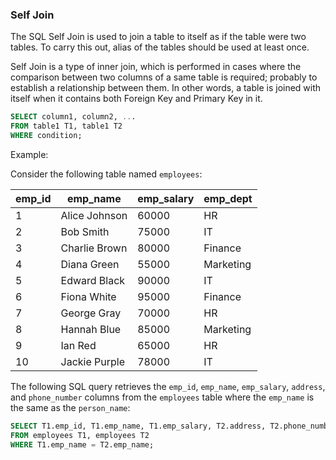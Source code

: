 ###  Self Join

The SQL Self Join is used to join a table to itself as if the table were two tables. To carry this out, alias of the tables should be used at least once.

Self Join is a type of inner join, which is performed in cases where the comparison between two columns of a same table is required; probably to establish a relationship between them. In other words, a table is joined with itself when it contains both Foreign Key and Primary Key in it.

```sql
SELECT column1, column2, ...
FROM table1 T1, table1 T2
WHERE condition;
```

Example:

Consider the following table named `employees`:


| emp_id | emp_name      | emp_salary | emp_dept  |
|--------|---------------|------------|-----------|
| 1      | Alice Johnson | 60000      | HR        |
| 2      | Bob Smith     | 75000      | IT        |
| 3      | Charlie Brown | 80000      | Finance   |
| 4      | Diana Green   | 55000      | Marketing |
| 5      | Edward Black  | 90000      | IT        |
| 6      | Fiona White   | 95000      | Finance   |
| 7      | George Gray   | 70000      | HR        |
| 8      | Hannah Blue   | 85000      | Marketing |
| 9      | Ian Red       | 65000      | HR        |
| 10     | Jackie Purple | 78000      | IT        |

The following SQL query retrieves the `emp_id`, `emp_name`, `emp_salary`, `address`, and `phone_number` columns from the `employees` table where the `emp_name` is the same as the `person_name`:

```sql
SELECT T1.emp_id, T1.emp_name, T1.emp_salary, T2.address, T2.phone_number
FROM employees T1, employees T2
WHERE T1.emp_name = T2.emp_name;
```
